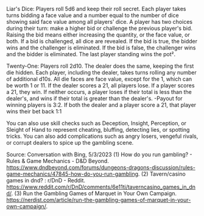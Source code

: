  Liar's Dice: Players roll 5d6 and keep their roll secret. Each player takes turns bidding a face value and a number equal to the number of dice showing said face value among all players' dice. A player has two choices during their turn: make a higher bid or challenge the previous player's bid. Raising the bid means either increasing the quantity, or the face value, or both. If a bid is challenged, all dice are revealed. If the bid is true, the bidder wins and the challenger is eliminated. If the bid is false, the challenger wins and the bidder is eliminated. The last player standing wins the pot².

Twenty-One: Players roll 2d10. The dealer does the same, keeping the first die hidden. Each player, including the dealer, takes turns rolling any number of additional d10s. All die faces are face value, except for the 1, which can be worth 1 or 11. If the dealer scores a 21, all players lose. If a player scores a 21, they win. If neither occurs, a player loses if their total is less than the dealer's, and wins if their total is greater than the dealer's. 
-Payout for winning players is 3:2. If both the dealer and a player score a 21, that player wins their bet back 1:1

You can also use skill checks such as Deception, Insight, Perception, or Sleight of Hand to represent cheating, bluffing, detecting lies, or spotting tricks. You can also add complications such as angry losers, vengeful rivals, or corrupt dealers to spice up the gambling scene.

Source: Conversation with Bing, 5/3/2023
(1) How do you run gambling? - Rules & Game Mechanics - D&D Beyond. https://www.dndbeyond.com/forums/dungeons-dragons-discussion/rules-game-mechanics/47845-how-do-you-run-gambling.
(2) Tavern/casino games in dnd? : r/DnD - Reddit. https://www.reddit.com/r/DnD/comments/6e11ti/taverncasino_games_in_dnd/.
(3) Run the Gambling Games of Marquet in Your Own Campaign. https://nerdist.com/article/run-the-gambling-games-of-marquet-in-your-own-campaign/.